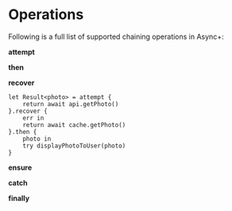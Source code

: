 # Operations

Following is a full list of supported chaining operations in Async+:

**attempt**

**then**

**recover**

```
let Result<photo> = attempt {
    return await api.getPhoto()
}.recover {
    err in
    return await cache.getPhoto()
}.then {
    photo in
    try displayPhotoToUser(photo)
}
```

**ensure**

**catch**

**finally**